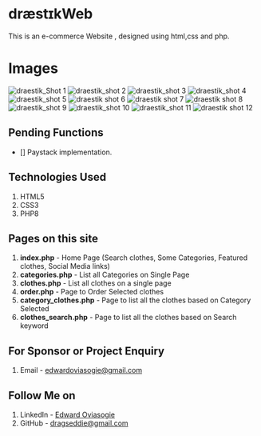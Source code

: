 # dræstɪkWeb
This is an e-commerce Website , designed using html,css and php. 

# Images
![draestik_Shot 1](https://github.com/user-attachments/assets/9af0c731-5917-4f39-92ba-e475eb634a50)
![draestik_shot 2](https://github.com/user-attachments/assets/1320f735-5eb8-42ea-b677-a8c70117132e)
![draestik_shot 3](https://github.com/user-attachments/assets/65f26b94-44a8-4ab8-a683-8b63b9319d22)
![draestik_shot 4](https://github.com/user-attachments/assets/f878d568-7388-4b0e-ba99-77f454adbd04)
![draestik_shot 5](https://github.com/user-attachments/assets/0e8f69a2-4763-4247-a5f4-603d9564843a)
![draestik shot 6](https://github.com/user-attachments/assets/9a0abfef-0120-41fd-84c5-364239d729eb)
![draestik shot 7](https://github.com/user-attachments/assets/a9517e2a-1c5b-4742-b8ff-0cda7040e454)
![draestik shot 8](https://github.com/user-attachments/assets/f69c0a05-e751-42b6-b4f0-935205daa7a3)
![draestik_shot 9](https://github.com/user-attachments/assets/2a46712b-022d-4a86-8b52-9d080d2a85ba)
![draestik_shot 10](https://github.com/user-attachments/assets/07a25779-d722-4451-8a09-d967bf694536)
![draestik_shot 11](https://github.com/user-attachments/assets/26b5a24f-aaf4-46f2-9430-5740623f7bb8)
![draestik shot 12](https://github.com/user-attachments/assets/81a1dcce-069b-40e1-8e75-99d231e6fb08)

## Pending Functions

- [] Paystack implementation.

## Technologies Used
1. HTML5
2. CSS3
3. PHP8


## Pages on this site
1. **index.php** - Home Page (Search clothes, Some Categories, Featured clothes, Social Media links)
2. **categories.php** - List all Categories on Single Page
3. **clothes.php** - List all clothes on a single page
4. **order.php** - Page to Order Selected clothes
5. **category_clothes.php** - Page to list all the clothes based on Category Selected
6. **clothes_search.php** - Page to list all the clothes based on Search keyword


## For Sponsor or Project Enquiry
1. Email - edwardoviasogie@gmail.com


## Follow Me on
1. LinkedIn - [Edward Oviasogie](https://www.linkedin.com/in/edward-oviasogie-870941240 "Edward Oviasogie on LinkedIn")
2. GitHub - [dragseddie@gmail.com](https://github.com/T-E-G-A "Edward Oviasogie on Github")

